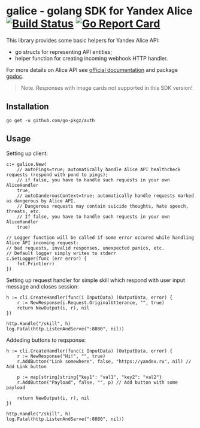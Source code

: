 # galice - golang SDK for Yandex Alice [![Build Status](https://travis-ci.com/temapavloff/galice.svg?branch=master)](https://travis-ci.com/temapavloff/galice) [![Go Report Card](https://goreportcard.com/badge/github.com/temapavloff/galice)](https://goreportcard.com/report/github.com/temapavloff/galice)

This library provides some basic helpers for Yandex Alice API:
- go structs for representing API entities;
- helper function for creating incoming webhook HTTP handler.

For more details on Alice API see [official documentation](https://yandex.ru/dev/dialogs/alice/) and package [godoc](https://godoc.org/github.com/temapavloff/galice).

> Note. Responses with image cards not supported in this SDK version!

## Installation

`go get -u github.com/go-pkgz/auth`

## Usage

Setting up client:

```golang
c:= galice.New(
    // autoPings=true; automatically handle Alice API healthcheck requests (respond with pond to pings);
    // if false, you have to handle such requests in your own AliceHandler
    true,
    // autoDanderousContext=true; automatically handle requests marked as dangerous by Alice API.
    // Dangerous requests may contain suicide thoughts, hate speech, threats, etc.
    // If false, you have to handle such requests in your own AliceHandler
    true)

// Logger function will be called if some error occured while handling Alice API incoming request:
// bad requests, invalid responses, unexpected panics, etc.
// Default logger simply writes to stderr
c.SetLogger(func (err error) {
    fmt.Print(err)
})
```

Setting up request handler for simple skill which respond with user input message and closes session:

```golang
h := cli.CreateHandler(func(i InputData) (OutputData, error) {
    r := NewResponse(i.Request.OriginalUtterance, "", true)
    return NewOutput(i, r), nil
})

http.Handle("/skill", h)
log.Fatal(http.ListenAndServe(":8080", nil))
```

Addeding buttons to reqsponse:

```golang
h := cli.CreateHandler(func(i InputData) (OutputData, error) {
    r := NewResponse("Hi!", "", true)
    r.AddButton("Link somewhere", false, "https://yandex.ru", nil) // Add Link button

    p := map[string]string{"key1": "val1", "key2": "val2"}
    r.AddButton("Payload", false, "", p) // Add button with some payload
    
    return NewOutput(i, r), nil
})

http.Handle("/skill", h)
log.Fatal(http.ListenAndServe(":8080", nil))
```
